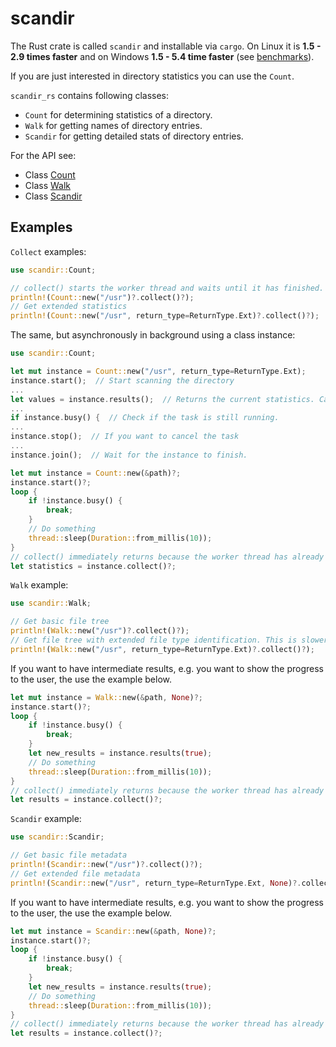# scandir

The Rust crate is called `scandir` and installable via `cargo`. On Linux it is **1.5 - 2.9 times faster** and on Windows **1.5 - 5.4 time faster** (see [benchmarks](https://github.com/brmmm3/scandir-rs/blob/master/scandir/doc/benchmarks.md)).

If you are just interested in directory statistics you can use the `Count`.

`scandir_rs` contains following classes:

- `Count` for determining statistics of a directory.
- `Walk` for getting names of directory entries.
- `Scandir` for getting detailed stats of directory entries.

For the API see:

- Class [Count](https://github.com/brmmm3/scandir-rs/blob/master/scandir/doc/count.md)
- Class [Walk](https://github.com/brmmm3/scandir-rs/blob/master/scandir/doc/walk.md)
- Class [Scandir](https://github.com/brmmm3/scandir-rs/blob/master/scandir/doc/scandir.md)

## Examples

`Collect` examples:

```rust
use scandir::Count;

// collect() starts the worker thread and waits until it has finished. The line below is blocking.
println!(Count::new("/usr")?.collect()?);
// Get extended statistics
println!(Count::new("/usr", return_type=ReturnType.Ext)?.collect()?);
```

The same, but asynchronously in background using a class instance:

```rust
use scandir::Count;

let mut instance = Count::new("/usr", return_type=ReturnType.Ext);
instance.start();  // Start scanning the directory
...
let values = instance.results();  // Returns the current statistics. Can be read at any time
...
if instance.busy() {  // Check if the task is still running.
...
instance.stop();  // If you want to cancel the task
...
instance.join();  // Wait for the instance to finish.
```

```rust
let mut instance = Count::new(&path)?;
instance.start()?;
loop {
    if !instance.busy() {
        break;
    }
    // Do something
    thread::sleep(Duration::from_millis(10));
}
// collect() immediately returns because the worker thread has already finished.
let statistics = instance.collect()?;
```

`Walk` example:

```rust
use scandir::Walk;

// Get basic file tree
println!(Walk::new("/usr")?.collect()?);
// Get file tree with extended file type identification. This is slower.
println!(Walk::new("/usr", return_type=ReturnType.Ext)?.collect()?);
```

If you want to have intermediate results, e.g. you want to show the progress to the user, the use the example below.

```rust
let mut instance = Walk::new(&path, None)?;
instance.start()?;
loop {
    if !instance.busy() {
        break;
    }
    let new_results = instance.results(true);
    // Do something
    thread::sleep(Duration::from_millis(10));
}
// collect() immediately returns because the worker thread has already finished.
let results = instance.collect()?;
```

`Scandir` example:

```rust
use scandir::Scandir;

// Get basic file metadata
println!(Scandir::new("/usr")?.collect()?);
// Get extended file metadata
println!(Scandir::new("/usr", return_type=ReturnType.Ext, None)?.collect()?);
```

If you want to have intermediate results, e.g. you want to show the progress to the user, the use the example below.

```rust
let mut instance = Scandir::new(&path, None)?;
instance.start()?;
loop {
    if !instance.busy() {
        break;
    }
    let new_results = instance.results(true);
    // Do something
    thread::sleep(Duration::from_millis(10));
}
// collect() immediately returns because the worker thread has already finished.
let results = instance.collect()?;
```
